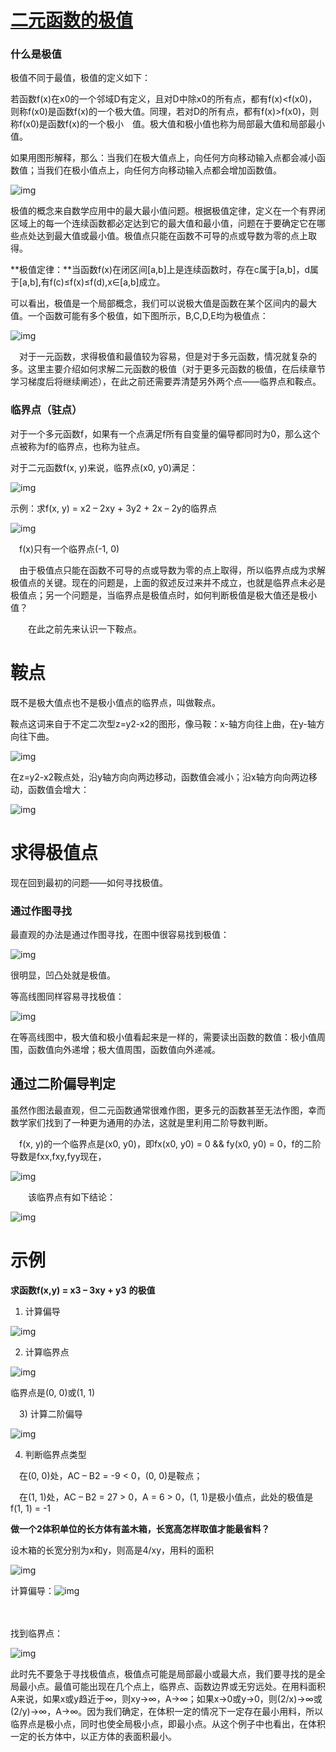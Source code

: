 # [二元函数的极值](https://www.cnblogs.com/bigmonkey/p/8319082.html)

### 什么是极值

极值不同于最值，极值的定义如下：

若函数f(x)在x0的一个邻域D有定义，且对D中除x0的所有点，都有f(x)<f(x0)，则称f(x0)是函数f(x)的一个极大值。同理，若对D的所有点，都有f(x)>f(x0)，则称f(x0)是函数f(x)的一个极小　值。极大值和极小值也称为局部最大值和局部最小值。

如果用图形解释，那么：当我们在极大值点上，向任何方向移动输入点都会减小函数值；当我们在极小值点上，向任何方向移动输入点都会增加函数值。

![img](.\img\1203675-20180119222610849-1761377003.png)

极值的概念来自数学应用中的最大最小值问题。根据极值定律，定义在一个有界闭区域上的每一个连续函数都必定达到它的最大值和最小值，问题在于要确定它在哪些点处达到最大值或最小值。极值点只能在函数不可导的点或导数为零的点上取得。

**极值定律：**当函数f(x)在闭区间[a,b]上是连续函数时，存在c属于[a,b]，d属于[a,b],有f(c)≤f(x)≤f(d),x∈[a,b]成立。

可以看出，极值是一个局部概念，我们可以说极大值是函数在某个区间内的最大值。一个函数可能有多个极值，如下图所示，B,C,D,E均为极值点：

![img](.\img\1203675-20180119221408318-1810617480.png)

　对于一元函数，求得极值和最值较为容易，但是对于多元函数，情况就复杂的多。这里主要介绍如何求解二元函数的极值（对于更多元函数的极值，在后续章节学习梯度后将继续阐述），在此之前还需要弄清楚另外两个点——临界点和鞍点。

### 临界点（驻点）

对于一个多元函数f，如果有一个点满足f所有自变量的偏导都同时为0，那么这个点被称为f的临界点，也称为驻点。

对于二元函数f(x, y)来说，临界点(x0, y0)满足：

![img](.\img\1203675-20180119221438146-659801195.png)

示例：求f(x, y) = x2 – 2xy + 3y2 + 2x – 2y的临界点

 ![img](.\img\1203675-20180119221500209-2114269426.png)

　f(x)只有一个临界点(-1, 0)

　由于极值点只能在函数不可导的点或导数为零的点上取得，所以临界点成为求解极值点的关键。现在的问题是，上面的叙述反过来并不成立，也就是临界点未必是极值点；另一个问题是，当临界点是极值点时，如何判断极值是极大值还是极小值？

　　在此之前先来认识一下鞍点。

# 鞍点

既不是极大值点也不是极小值点的临界点，叫做鞍点。

鞍点这词来自于不定二次型z=y2-x2的图形，像马鞍：x-轴方向往上曲，在y-轴方向往下曲。

![img](.\img\1203675-20180119221521006-1144624929.png)

在z=y2-x2鞍点处，沿y轴方向向两边移动，函数值会减小；沿x轴方向向两边移动，函数值会增大：

![img](.\img\1203675-20180119221535021-1270206108.png)

# 求得极值点

现在回到最初的问题——如何寻找极值。

### 通过作图寻找

最直观的办法是通过作图寻找，在图中很容易找到极值：

![img](.\img\1203675-20180119221552724-1795613404.png)

很明显，凹凸处就是极值。

等高线图同样容易寻找极值：

![img](.\img\1203675-20180119221607631-107168539.png)

在等高线图中，极大值和极小值看起来是一样的，需要读出函数的数值：极小值周围，函数值向外递增；极大值周围，函数值向外递减。

## 通过二阶偏导判定

虽然作图法最直观，但二元函数通常很难作图，更多元的函数甚至无法作图，幸而数学家们找到了一种更为通用的办法，这就是里利用二阶导数判断。

　f(x, y)的一个临界点是(x0, y0)，即fx(x0, y0) = 0 && fy(x0, y0) = 0，f的二阶导数是fxx,fxy,fyy现在，

![img](.\img\1203675-20180119221625428-392238687.png)

　　该临界点有如下结论：

![img](.\img\1203675-20180119221641756-9491121111.png)

# 示例

**求函数f(x,y) = x3 – 3xy + y3** **的极值**

1)    计算偏导

![img](.\img\1203675-20180119221713428-1468131314.png)

2)    计算临界点

![img](.\img\1203675-20180119221727381-562664261.png)

临界点是(0, 0)或(1, 1)

　3)    计算二阶偏导

![img](.\img\1203675-20180119221739537-2017117427.png)

4)    判断临界点类型

　在(0, 0)处，AC – B2 = -9 < 0，(0, 0)是鞍点；

　在(1, 1)处，AC – B2 = 27 > 0，A = 6 > 0，(1, 1)是极小值点，此处的极值是f(1, 1) = -1



**做一个2体积单位的长方体有盖木箱，长宽高怎样取值才能最省料？**

设木箱的长宽分别为x和y，则高是4/xy，用料的面积

![img](.\img\1203675-20180119221813240-158460716.png)

计算偏导：![img](.\img\1203675-20180119221825428-164957943.png)

　　

找到临界点：

 ![img](https://images2017.cnblogs.com/blog/1203675/201801/1203675-20180119221848443-1358370717.png)

此时先不要急于寻找极值点，极值点可能是局部最小或最大点，我们要寻找的是全局最小点。最值可能出现在几个点上，临界点、函数边界或无穷远处。在用料面积A来说，如果x或y趋近于∞，则xy→∞，A→∞；如果x→0或y→0，则(2/x)→∞或(2/y)→∞，A→∞。因为我们确定，在体积一定的情况下一定存在最小用料，所以临界点是极小点，同时也使全局极小点，即最小点。从这个例子中也看出，在体积一定的长方体中，以正方体的表面积最小。

 